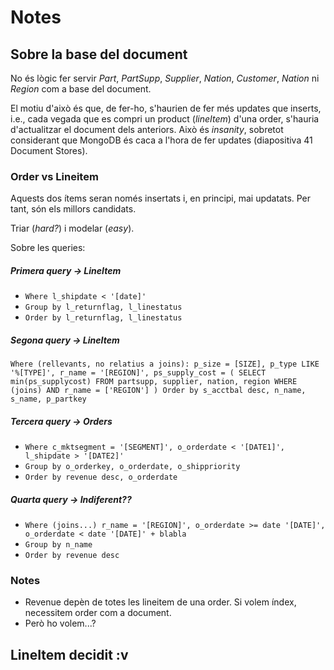 # Notes

## Sobre la base del document
No és lògic fer servir *Part*, *PartSupp*, *Supplier*, *Nation*, *Customer*, *Nation* ni *Region* com a base del document.

El motiu d'això és que, de fer-ho, s'haurien de fer més updates que inserts, i.e.,
cada vegada que es compri un product (*lineItem*) d'una order, s'hauria d'actualitzar el document dels anteriors. Això és *insanity*,
sobretot considerant que MongoDB és caca a l'hora de fer updates (diapositiva 41 Document Stores).

### Order vs Lineitem
Aquests dos ítems seran només insertats i, en principi, mai updatats. Per tant, són els millors candidats.

Triar (*hard?*) i modelar (*easy*).

Sobre les queries:

##### Primera query -> LineItem
- `Where l_shipdate < '[date]'`
- `Group by l_returnflag, l_linestatus`
- `Order by l_returnflag, l_linestatus`

##### Segona query -> LineItem
 `Where (rellevants, no relatius a joins):
 p_size = [SIZE],
 p_type LIKE '%[TYPE]',
 r_name = '[REGION]',
 ps_supply_cost = (
    SELECT min(ps_supplycost)
    FROM partsupp, supplier, nation, region
    WHERE (joins) AND r_name = ['REGION']
 )
 Order by s_acctbal desc, n_name, s_name, p_partkey`

 ##### Tercera query -> Orders
- `Where c_mktsegment = '[SEGMENT]', o_orderdate < '[DATE1]', l_shipdate > '[DATE2]'`
- `Group by o_orderkey, o_orderdate, o_shippriority`
- `Order by revenue desc, o_orderdate`


 ##### Quarta query -> Indiferent??
- `Where (joins...) r_name = '[REGION]', o_orderdate >= date '[DATE]', o_orderdate < date '[DATE]' + blabla`
- `Group by n_name`
- `Order by revenue desc`


 ### Notes
- Revenue depèn de totes les lineitem de una order. Si volem índex, necessitem order com a document.
- Però ho volem...?

## LineItem decidit :v
